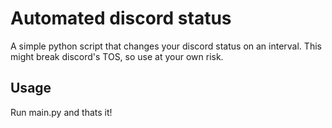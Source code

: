 # Automated discord status

A simple python script that changes your discord status on an interval.
This might break discord's TOS, so use at your own risk.

## Usage

Run main.py and thats it!
